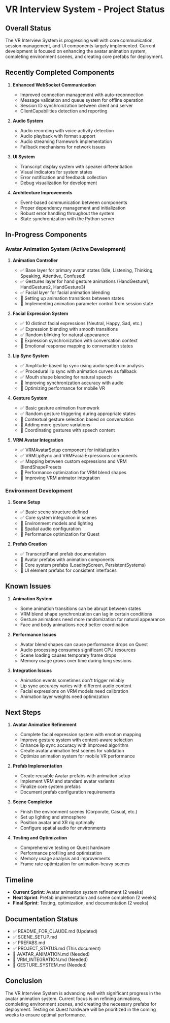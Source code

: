 # VR Interview System - Project Status

## Overall Status

The VR Interview System is progressing well with core communication, session management, and UI components largely implemented. Current development is focused on enhancing the avatar animation system, completing environment scenes, and creating core prefabs for deployment.

## Recently Completed Components

1. **Enhanced WebSocket Communication**
   - Improved connection management with auto-reconnection
   - Message validation and queue system for offline operation
   - Session ID synchronization between client and server
   - ClientCapabilities detection and reporting

2. **Audio System**
   - Audio recording with voice activity detection
   - Audio playback with format support
   - Audio streaming framework implementation
   - Fallback mechanisms for network issues

3. **UI System**
   - Transcript display system with speaker differentiation
   - Visual indicators for system states
   - Error notification and feedback collection
   - Debug visualization for development

4. **Architecture Improvements**
   - Event-based communication between components
   - Proper dependency management and initialization
   - Robust error handling throughout the system
   - State synchronization with the Python server

## In-Progress Components

### Avatar Animation System (Active Development)

1. **Animation Controller**
   - ✅ Base layer for primary avatar states (Idle, Listening, Thinking, Speaking, Attentive, Confused)
   - ✅ Gestures layer for hand gesture animations (HandGesture1, HandGesture2, HandGesture3)
   - ✅ Facial layer for facial animation blending
   - 🔄 Setting up animation transitions between states
   - 🔄 Implementing animation parameter control from session state

2. **Facial Expression System**
   - ✅ 10 distinct facial expressions (Neutral, Happy, Sad, etc.)
   - ✅ Expression blending with smooth transitions
   - ✅ Random blinking for natural appearance
   - 🔄 Expression synchronization with conversation context
   - 🔄 Emotional response mapping to conversation states

3. **Lip Sync System**
   - ✅ Amplitude-based lip sync using audio spectrum analysis
   - ✅ Procedural lip sync with animation curves as fallback
   - ✅ Mouth shape blending for natural speech
   - 🔄 Improving synchronization accuracy with audio
   - 🔄 Optimizing performance for mobile VR

4. **Gesture System**
   - ✅ Basic gesture animation framework
   - ✅ Random gesture triggering during appropriate states
   - 🔄 Contextual gesture selection based on conversation
   - 🔄 Adding more gesture variations
   - 🔄 Coordinating gestures with speech content

5. **VRM Avatar Integration**
   - ✅ VRMAvatarSetup component for initialization
   - ✅ VRMLipSync and VRMFacialExpressions components
   - ✅ Mapping between custom expressions and VRM BlendShapePresets
   - 🔄 Performance optimization for VRM blend shapes
   - 🔄 Improving VRM animator integration

### Environment Development

1. **Scene Setup**
   - ✅ Basic scene structure defined
   - ✅ Core system integration in scenes
   - 🔄 Environment models and lighting
   - 🔄 Spatial audio configuration
   - 🔄 Performance optimization for Quest

2. **Prefab Creation**
   - ✅ TranscriptPanel prefab documentation
   - 🔄 Avatar prefabs with animation components
   - 🔄 Core system prefabs (LoadingScreen, PersistentSystems)
   - 🔄 UI element prefabs for consistent interfaces

## Known Issues

1. **Animation System**
   - Some animation transitions can be abrupt between states
   - VRM blend shape synchronization can lag in certain conditions
   - Gesture animations need more randomization for natural appearance
   - Face and body animations need better coordination

2. **Performance Issues**
   - Avatar blend shapes can cause performance drops on Quest
   - Audio processing consumes significant CPU resources
   - Scene loading causes temporary frame drops
   - Memory usage grows over time during long sessions

3. **Integration Issues**
   - Animation events sometimes don't trigger reliably
   - Lip sync accuracy varies with different audio content
   - Facial expressions on VRM models need calibration
   - Animation layer weights need optimization

## Next Steps

1. **Avatar Animation Refinement**
   - Complete facial expression system with emotion mapping
   - Improve gesture system with context-aware selection
   - Enhance lip sync accuracy with improved algorithm
   - Create avatar animation test scenes for validation
   - Optimize animation system for mobile VR performance

2. **Prefab Implementation**
   - Create reusable Avatar prefabs with animation setup
   - Implement VRM and standard avatar variants
   - Finalize core system prefabs
   - Document prefab configuration requirements

3. **Scene Completion**
   - Finish the environment scenes (Corporate, Casual, etc.)
   - Set up lighting and atmosphere
   - Position avatar and XR rig optimally
   - Configure spatial audio for environments

4. **Testing and Optimization**
   - Comprehensive testing on Quest hardware
   - Performance profiling and optimization
   - Memory usage analysis and improvements
   - Frame rate optimization for animation-heavy scenes

## Timeline

- **Current Sprint**: Avatar animation system refinement (2 weeks)
- **Next Sprint**: Prefab implementation and scene completion (2 weeks)
- **Final Sprint**: Testing, optimization, and documentation (2 weeks)

## Documentation Status

- ✅ README_FOR_CLAUDE.md (Updated)
- ✅ SCENE_SETUP.md
- ✅ PREFABS.md
- ✅ PROJECT_STATUS.md (This document)
- 🔄 AVATAR_ANIMATION.md (Needed)
- 🔄 VRM_INTEGRATION.md (Needed)
- 🔄 GESTURE_SYSTEM.md (Needed)

## Conclusion

The VR Interview System is advancing well with significant progress in the avatar animation system. Current focus is on refining animations, completing environment scenes, and creating the necessary prefabs for deployment. Testing on Quest hardware will be prioritized in the coming weeks to ensure optimal performance.